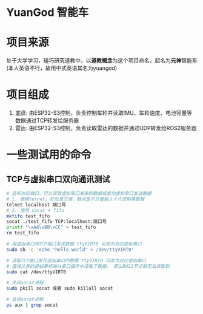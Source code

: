 # YuanGod 智能车

#  项目来源
处于大学学习，碰巧研究道教中，以**道教概念**为这个项目命名，起名为**元神**智能车(本人英语不行，故用中式英语其名为yuangod)

# 项目组成
1. 底盘: 由ESP32-S3控制，负责控制车轮并读取IMU、车轮速度、电池容量等数据通过TCP转发给服务器
2. 雷达: 由ESP32-S3控制，负责读取雷达的数据并通过UDP转发给ROS2服务器

# 一些测试用的命令
## TCP与虚拟串口双向通讯测试
``` bash
# 监听对应端口，可以读取虚拟串口发来的数据或者向虚拟串口发送数据
# 1. 使用telnet，好处是方便，缺点是不方便输入十六进制等数据
telnet localhost 端口号
# 2. 使用 socat + fifo
mkfifo test_fifo
socat ./test_fifo TCP:localhost:端口号
printf "\xAA\xBB\xCC" > test_fifo
rm test_fifo

# 用虚拟串口向TCP端口发送数据 ttyVIRT0 可改为对应虚拟串口
sudo sh -c 'echo "hello world" > /dev/ttyVIRT0'

# 读取TCP端口发往虚拟串口的数据 ttyVIRT0 可改为对应虚拟串口
# 值得注意的是如果终端从串口缓存中读取了数据， 那么ROS2节点就无法读取到
sudo cat /dev/ttyVIRT0

# 关闭socat进程
sudo pkill socat 或者 sudo killall socat

# 查询socat进程
ps aux | grep socat
```

